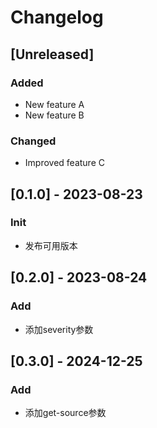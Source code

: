 # Changelog

## [Unreleased]

### Added
- New feature A
- New feature B

### Changed
- Improved feature C

## [0.1.0] - 2023-08-23

### Init
- 发布可用版本

## [0.2.0] - 2023-08-24

### Add
- 添加severity参数

## [0.3.0] - 2024-12-25

### Add
- 添加get-source参数
